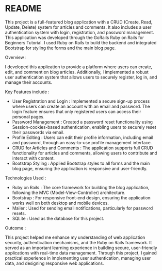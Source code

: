# README

This project is a full-featured blog application with a CRUD (Create, Read, Update, Delete) system for articles and comments. It also includes a user authentication system with login, registration, and password management. This application was developed through the GoRails Ruby on Rails for Beginners Tutorial. I used Ruby on Rails to build the backend and integrated Bootstrap for styling the forms and the main blog page.

Overview :

I developed this application to provide a platform where users can create, edit, and comment on blog articles. Additionally, I implemented a robust user authentication system that allows users to securely register, log in, and manage their accounts.

Key Features include :

- User Registration and Login : Implemented a secure sign-up process where users can create an account with an email and password. The login feature ensures that only registered users can access their personal pages.
- Password Management : Created a password reset functionality using Session-cookies-based authentication, enabling users to securely reset their passwords via email.
- Profile Editing : Users can edit their profile information, including email and password, through an easy-to-use profile management interface.
- CRUD for Articles and Comments : The application supports full CRUD functionality for articles and comments, allowing users to contribute and interact with content.
- Bootstrap Styling : Applied Bootstrap styles to all forms and the main blog page, ensuring the application is responsive and user-friendly.

Technologies Used :

- Ruby on Rails : The core framework for building the blog application, following the MVC (Model-View-Controller) architecture.
- Bootstrap : For responsive front-end design, ensuring the application works well on both desktop and mobile devices.
- Mailer : Used for sending email notifications, particularly for password resets.
- SQLite : Used as the database for this project.

Outcome :

This project helped me enhance my understanding of web application security, authentication mechanisms, and the Ruby on Rails framework. It served as an important learning experience in building secure, user-friendly applications with real-time data management. Through this project, I gained practical experience in implementing user authentication, managing user data, and designing responsive web applications.
